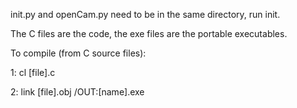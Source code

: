 init.py and openCam.py need to be in the same directory, run init.


The C files are the code, the exe files are the portable executables.

To compile (from C source files):

1:
cl [file].c

2:
link [file].obj /OUT:[name].exe
